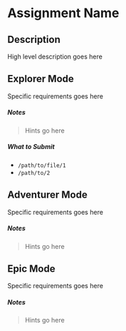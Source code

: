 # Assignment Name

## Description

High level description goes here

## Explorer Mode

Specific requirements goes here

##### Notes

> Hints go here

##### What to Submit

* `/path/to/file/1`
* `/path/to/2`

## Adventurer Mode

Specific requirements goes here

##### Notes

> Hints go here

## Epic Mode

Specific requirements goes here

##### Notes

> Hints go here
